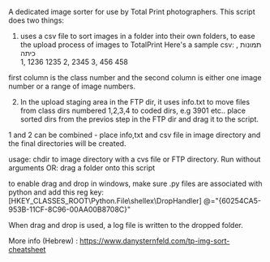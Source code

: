A dedicated image sorter for use by Total Print photographers.
 This script does two things:
 1) uses a csv file to sort images in a folder into their own folders,
 to ease the upload process of images to TotalPrint
 Here's a sample csv:
 תמונות , כיתה  
 1,	1236 1235
 2,	2345
 3,	456 458

 first column is the class number and the second column is either one image number or
 a range of image numbers.


 2) In the upload staging area in the FTP dir, it uses info.txt to move files from class dirs
 numbered 1,2,3,4 to coded dirs, e.g 3901 etc..
 place sorted dirs from the previos step in the FTP dir and drag it to the script.

 1 and 2 can be combined - place info,txt and csv file in image directory and
 the final directories will be created.

 usage: chdir to image directory with a cvs file or FTP directory. Run without arguments
 OR: drag a folder onto this script

 to enable drag and drop in windows, make sure .py files are
 associated with python and add this reg key:
 [HKEY_CLASSES_ROOT\Python.File\shellex\DropHandler]
 @="{60254CA5-953B-11CF-8C96-00AA00B8708C}"

 When drag and drop is used, a log file is written to the dropped folder.


 More info (Hebrew) : https://www.danysternfeld.com/tp-img-sort-cheatsheet
